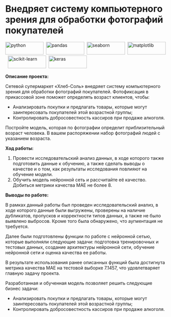 #  Внедряет систему компьютерного зрения для обработки фотографий покупателей

<div>
  <img src="https://www.python.org/static/community_logos/python-logo.png" title="python" alt="python" width="120" height="40"/>&nbsp
  <img src="https://pandas.pydata.org/static/img/pandas.svg" title="pandas" alt="pandas" width="120" height="40"/>&nbsp
  <img src="https://seaborn.pydata.org/_images/logo-wide-lightbg.svg" title="seaborn" alt="seaborn" width="120" height="40"/>&nbsp
  <img src="https://matplotlib.org/3.1.0/_images/sphx_glr_logos2_003.png" title="matplotlib" alt="matplotlib" width="120" height="40"/>&nbsp
  <img src="https://github.com/scikit-learn/scikit-learn/blob/main/doc/logos/scikit-learn-logo-small.png" title="scikit-learn" alt="scikit-learn" width="120" height="40"/>&nbsp
  <img src="https://github.com/valohai/ml-logos/blob/master/keras-text.svg" title="keras" alt="keras" width="120" height="40"/>&nbsp
</div>

**Описание проекта:**

Сетевой супермаркет «Хлеб-Соль» внедряет систему компьютерного зрения для обработки фотографий покупателей. Фотофиксация в прикассовой зоне поможет определять возраст клиентов, чтобы:
* Анализировать покупки и предлагать товары, которые могут заинтересовать покупателей этой возрастной группы;
* Контролировать добросовестность кассиров при продаже алкоголя.

Постройте модель, которая по фотографии определит приблизительный возраст человека. В вашем распоряжении набор фотографий людей с указанием возраста.

**Ход работы:**

1. Провести исследовательский анализ данных, в ходе которого также подготовить данные к обучению, а также сделать выводы о качестве и о том, как результаты исследования повлияют на обучение модели.
2. Обучить модель нейронной сеть и рассчитайте её качество. Добиться метрики качества MAE не более 8.

**Выводы по работе:**

В рамках данный работы был проведен исследовательский анализ, в ходе которого данные были выгружены, проверены на наличие дубликатов, пропусков и корректности типов данных, а также не было выявлено выбросов. Кроме того была обнаружено, что аугментация не требуется.

Далее были подготовлены функции по работе с нейронной сетью, которые выполняли следующие задачи: подготовка тренировочных и тестовых данных, создание архитектуры нейронной сети, обучение нейронной сети и оценка качества ее работы.

В результате использования ранее описанных функций была достигнута метрика качества MAE на тестовой выборке 7.1457, что удовлетваряет главную задачу проекта.

Разработанная и обученная модель позволяет решить следующие бизнес задачи:
* Анализировать покупки и предлагать товары, которые могут заинтересовать покупателей этой возрастной группы;
* Контролировать добросовестность кассиров при продаже алкоголя.
